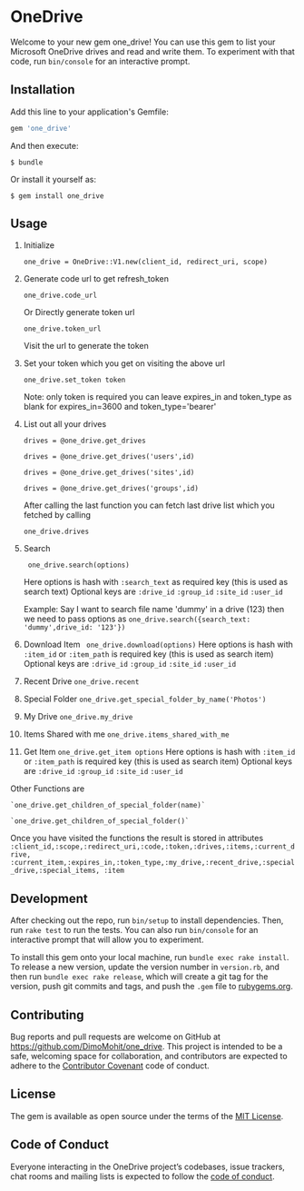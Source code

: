# OneDrive

Welcome to your new gem one_drive!
You can use this gem to list your Microsoft OneDrive drives and read and write them.
To experiment with that code, run `bin/console` for an interactive prompt.


## Installation

Add this line to your application's Gemfile:

```ruby
gem 'one_drive'
```

And then execute:

    $ bundle

Or install it yourself as:

    $ gem install one_drive

## Usage

1. Initialize

    ` one_drive = OneDrive::V1.new(client_id, redirect_uri, scope) `

2. Generate code url to get refresh_token

    ` one_drive.code_url `

    Or Directly generate token url

    ` one_drive.token_url `

    Visit the url to generate the token

3. Set your token which you get on visiting the above url

    ` one_drive.set_token token `

    Note: only token is required you can leave expires_in and token_type as blank for expires_in=3600 and token_type='bearer'

4. List out all your drives

    ` drives = @one_drive.get_drives `

    ` drives = @one_drive.get_drives('users',id) `

    ` drives = @one_drive.get_drives('sites',id) `

    ` drives = @one_drive.get_drives('groups',id) `

    After calling the last function you can fetch last drive list which you fetched by calling

    ` one_drive.drives `
5. Search

    ` one_drive.search(options)`

    Here options is hash with `:search_text` as required key (this is used as search text)
    Optional keys are
    `:drive_id`
    `:group_id`
    `:site_id`
    `:user_id`

    Example: Say I want to search file name 'dummy' in a drive (123) then we need to pass options as
    ` one_drive.search({search_text: 'dummy',drive_id: '123'}) `

6. Download Item
    ` one_drive.download(options)`
    Here options is hash with `:item_id` or `:item_path` is required key (this is used as search item)
    Optional keys are
    `:drive_id`
    `:group_id`
    `:site_id`
    `:user_id`

7. Recent Drive
    ` one_drive.recent `

8. Special Folder
    ` one_drive.get_special_folder_by_name('Photos') `

9. My Drive
    ` one_drive.my_drive `

10. Items Shared with me
    ` one_drive.items_shared_with_me `

11. Get Item
    ` one_drive.get_item options `
    Here options is hash with `:item_id` or `:item_path` is required key (this is used as search item)
    Optional keys are
    `:drive_id`
    `:group_id`
    `:site_id`
    `:user_id`

Other Functions are

    `one_drive.get_children_of_special_folder(name)`

    `one_drive.get_children_of_special_folder()`

Once you have visited the functions the result is stored in attributes
    `:client_id,:scope,:redirect_uri,:code,:token,:drives,:items,:current_drive,
    :current_item,:expires_in,:token_type,:my_drive,:recent_drive,:special_drive,:special_items,
    :item`


## Development

After checking out the repo, run `bin/setup` to install dependencies. Then, run `rake test` to run the tests. You can also run `bin/console` for an interactive prompt that will allow you to experiment.

To install this gem onto your local machine, run `bundle exec rake install`. To release a new version, update the version number in `version.rb`, and then run `bundle exec rake release`, which will create a git tag for the version, push git commits and tags, and push the `.gem` file to [rubygems.org](https://rubygems.org).

## Contributing

Bug reports and pull requests are welcome on GitHub at https://github.com/DimoMohit/one_drive. This project is intended to be a safe, welcoming space for collaboration, and contributors are expected to adhere to the [Contributor Covenant](http://contributor-covenant.org) code of conduct.

## License

The gem is available as open source under the terms of the [MIT License](https://opensource.org/licenses/MIT).

## Code of Conduct

Everyone interacting in the OneDrive project’s codebases, issue trackers, chat rooms and mailing lists is expected to follow the [code of conduct](https://github.com/DimoMohit/one_drive/blob/master/CODE_OF_CONDUCT.md).
